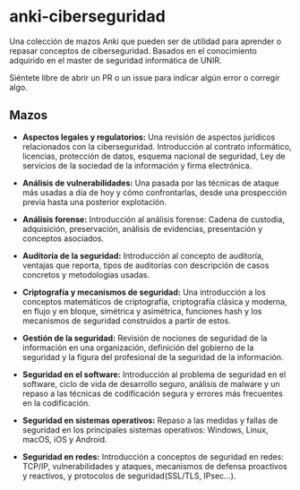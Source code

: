 # anki-ciberseguridad
 Una colección de mazos Anki que pueden ser de utilidad para aprender o repasar conceptos de ciberseguridad. Basados en el conocimiento adquirido en el master de seguridad informática de UNIR.

Siéntete libre de abrir un PR o un issue para indicar algún error o corregir algo.

## Mazos

- **Aspectos legales y regulatorios:** Una revisión de aspectos jurídicos relacionados con la ciberseguridad. Introducción al contrato informático, licencias, protección de datos, esquema nacional de seguridad, Ley de servicios de la sociedad de la información y firma electrónica.

- **Análisis de vulnerabilidades:** Una pasada por las técnicas de ataque más usadas a día de hoy y cómo confrontarlas, desde una prospección previa hasta una posterior explotación. 

- **Análisis forense:** Introducción al análisis forense: Cadena de custodia, adquisición, preservación, análisis de evidencias, presentación y conceptos asociados.

- **Auditoría de la seguridad:** Introducción al concepto de auditoría, ventajas que reporta, tipos de auditorías con descripción de casos concretos y metodologías usadas.

- **Criptografía y mecanismos de seguridad:** Una introducción a los conceptos matemáticos de criptografía, criptografía clásica y moderna, en flujo y en bloque, simétrica y asimétrica, funciones hash y los mecanismos de seguridad construidos a partir de estos.

- **Gestión de la seguridad:** Revisión de nociones de seguridad de la información en una organización, definición del gobierno de la seguridad y la figura del profesional de la seguridad de la información.

- **Seguridad en el software:** Introducción al problema de seguridad en el software, ciclo de vida de desarrollo seguro, análisis de malware y un repaso a las técnicas de codificación segura y errores más frecuentes en la codificación.

- **Seguridad en sistemas operativos:** Repaso a las medidas y fallas de seguridad en los principales sistemas operativos: Windows, Linux, macOS, iOS y Android.

- **Seguridad en redes:** Introducción a conceptos de seguridad en redes: TCP/IP, vulnerabilidades y ataques, mecanismos de defensa proactivos y reactivos, y protocolos de seguridad(SSL/TLS, IPsec...).
